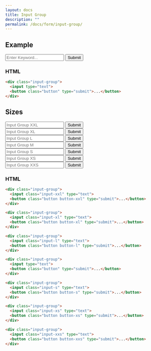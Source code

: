 ```yaml
---
layout: docs
title: Input Group
description: ""
permalink: /docs/form/input-group/
---
```


## Example

<div class="input-group">
  <input type="text" placeholder="Enter Keyword...">
  <button class="button" type="submit">Submit</button>
</div>

### HTML

```html
<div class="input-group">
  <input type="text">
  <button class="button" type="submit">...</button>
</div>
```

## Sizes

<form>
  <div class="field">
    <div class="input-group">
      <input class="input-xxl" type="text" placeholder="Input Group XXL">
      <button class="button button-xxl" type="submit">Submit</button>
    </div>
  </div>
  <div class="field">
    <div class="input-group">
      <input class="input-xl" type="text" placeholder="Input Group XL">
      <button class="button button-xl" type="submit">Submit</button>
    </div>
  </div>
  <div class="field">
    <div class="input-group">
      <input class="input-l" type="text" placeholder="Input Group L">
      <button class="button button-l" type="submit">Submit</button>
    </div>
  </div>
  <div class="field">
    <div class="input-group">
      <input type="text" placeholder="Input Group M">
      <button class="button" type="submit">Submit</button>
    </div>
  </div>
  <div class="field">
    <div class="input-group">
      <input class="input-s" type="text" placeholder="Input Group S">
      <button class="button button-s" type="submit">Submit</button>
    </div>
  </div>
  <div class="field">
    <div class="input-group">
      <input class="input-xs" type="text" placeholder="Input Group XS">
      <button class="button button-xs" type="submit">Submit</button>
    </div>
  </div>
  <div class="field">
    <div class="input-group">
      <input class="input-xxs" type="text" placeholder="Input Group XXS">
      <button class="button button-xxs" type="submit">Submit</button>
    </div>
  </div>
</form>

### HTML

```html
<div class="input-group">
  <input class="input-xxl" type="text">
  <button class="button button-xxl" type="submit">...</button>
</div>

<div class="input-group">
  <input class="input-xl" type="text">
  <button class="button button-xl" type="submit">...</button>
</div>

<div class="input-group">
  <input class="input-l" type="text">
  <button class="button button-l" type="submit">...</button>
</div>

<div class="input-group">
  <input type="text">
  <button class="button" type="submit">...</button>
</div>

<div class="input-group">
  <input class="input-s" type="text">
  <button class="button button-s" type="submit">...</button>
</div>

<div class="input-group">
  <input class="input-xs" type="text">
  <button class="button button-xs" type="submit">...</button>
</div>

<div class="input-group">
  <input class="input-xxs" type="text">
  <button class="button button-xxs" type="submit">...</button>
</div>
```
